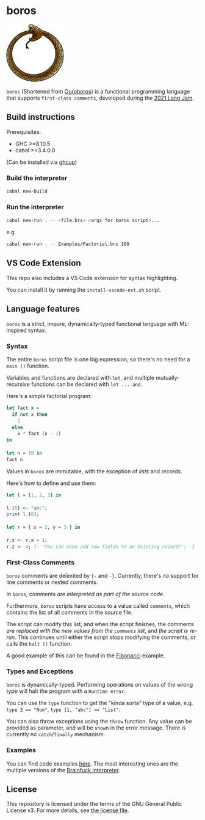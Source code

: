 # boros

<img src="Assets/Ouroboros.png" width="150" height="150" />

`boros` (Shortened from [Ouroboros](https://en.wikipedia.org/wiki/Ouroboros)) is a functional programming language that supports `first-class comments`, developed during the [2021 Lang Jam](https://github.com/langjam/jam0001).

## Build instructions

Prerequisites:

* GHC >=8.10.5
* cabal >=3.4.0.0

(Can be installed via [ghcup](https://www.haskell.org/ghcup/))

### Build the interpreter

```sh
cabal new-build
```

### Run the interpreter

```sh
cabal new-run . -- <file.brs> <args for boros script>...
```

e.g.

```sh
cabal new-run . -- Examples/Factorial.brs 100
```

## VS Code Extension

This repo also includes a VS Code extension for syntax highlighting.

You can install it by running the `install-vscode-ext.sh` script.

## Language features

`boros` is a strict, impure, dynamically-typed functional language with ML-inspired syntax.

### Syntax

The entire `boros` script file is one big expression, so there's no need for a `main ()` function.

Variables and functions are declared with `let`, and multiple mutually-recursive functions can be declared with `let ... and`.

Here's a simple factorial program:

```haskell
let fact x =
  if not x then
    1
  else
    x * fact (x - 1)
in

let n = 10 in
fact n
```

Values in `boros` are immutable, with the exception of *lists* and *records*.

Here's how to define and use them:

```haskell
let l = [1, 2, 3] in

l.[0] <- "abc";
print l.[0];

let r = { x = 2, y = 3 } in

r.x <- r.x + 1;
r.z <- 4; {- "You can even add new fields to an existing record!"; -}
```

### First-Class Comments

`boros`  comments are delimited by `{-` and `-}`. Currently, there's no support for line comments or nested comments.

In `boros`, comments *are interpreted as part of the source code*.

Furthermore, `boros` scripts have access to a value called `comments`, which contains the list of all comments in the source file.

The script can modify this list, and when the script finishes, the comments *are replaced with the new values from the `comments` list*, and *the script is re-run*. This continues until either the script stops modifying the comments, or calls the `halt ()` function.

A good example of this can be found in the [Fibonacci](Examples/Fibonacci.brs) example.

### Types and Exceptions

`boros` is dynamically-typed. Performing operations on values of the wrong type will halt the program with a `Runtime error`.

You can use the `type` function to get the "kinda sorta" type of a value, e.g. `type 2 == "Num"`, `type [1, "abc"] == "List"`.

You can also throw exceptions using the `throw` function. Any value can be provided as parameter, and will be `show`n in the error message. There is currently no `catch`/`finally` mechanism.

### Examples

You can find code examples [here](Examples).
The most interesting ones are the multiple versions of the [Brainfuck interpreter](Examples/BF).

## License

This repository is licensed under the terms of the GNU General Public License v3.
For more details, see [the license file](LICENSE.txt).
